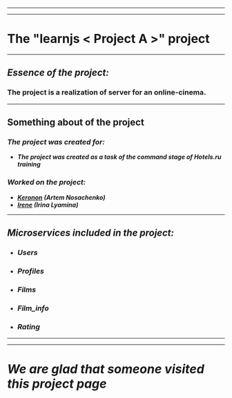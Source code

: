 -----
-----

<b> The "learnjs < Project A >" project
=====

-----

## ***Essence of the project:***

### The project is a realization of server for an online-cinema.

-----

<b> Something about of the project
-----

### <i> The project was created for:

* The project was created as a task of the command stage of Hotels.ru training

### <i> Worked on the project:

- [Keronon](https://github.com/Keronon) (Artem Nosachenko)
- [Irene](https://github.com/vivir-para-volar) (Irina Lyamina)

-----

<b> Microservices included in the project:
-----

- ### <i> Users
- ### <i> Profiles
- ### <i> Films
- ### <i> Film_info
- ### <i> Rating

-----
-----

We are glad that someone visited this project page
=====
